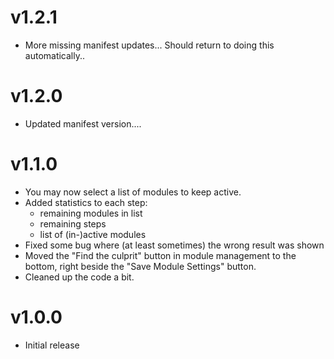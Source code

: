 # v1.2.1

- More missing manifest updates... Should return to doing this automatically..

# v1.2.0

- Updated manifest version....

# v1.1.0

- You may now select a list of modules to keep active.
- Added statistics to each step:
  - remaining modules in list
  - remaining steps
  - list of (in-)active modules
- Fixed some bug where (at least sometimes) the wrong result was shown
- Moved the "Find the culprit" button in module management to the bottom, right beside the "Save Module Settings" button.
- Cleaned up the code a bit.

# v1.0.0

- Initial release